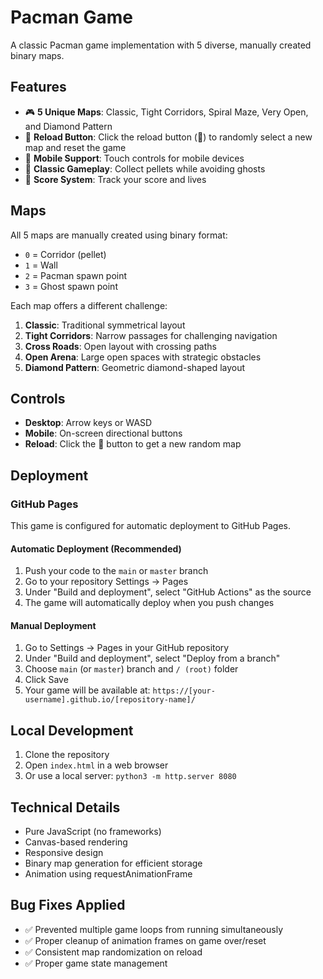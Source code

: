 # Pacman Game

A classic Pacman game implementation with 5 diverse, manually created binary maps.

## Features

- 🎮 **5 Unique Maps**: Classic, Tight Corridors, Spiral Maze, Very Open, and Diamond Pattern
- 🔄 **Reload Button**: Click the reload button (🔄) to randomly select a new map and reset the game
- 📱 **Mobile Support**: Touch controls for mobile devices
- 🎯 **Classic Gameplay**: Collect pellets while avoiding ghosts
- 💯 **Score System**: Track your score and lives

## Maps

All 5 maps are manually created using binary format:
- `0` = Corridor (pellet)
- `1` = Wall
- `2` = Pacman spawn point
- `3` = Ghost spawn point

Each map offers a different challenge:
1. **Classic**: Traditional symmetrical layout
2. **Tight Corridors**: Narrow passages for challenging navigation
3. **Cross Roads**: Open layout with crossing paths
4. **Open Arena**: Large open spaces with strategic obstacles
5. **Diamond Pattern**: Geometric diamond-shaped layout

## Controls

- **Desktop**: Arrow keys or WASD
- **Mobile**: On-screen directional buttons
- **Reload**: Click the 🔄 button to get a new random map

## Deployment

### GitHub Pages

This game is configured for automatic deployment to GitHub Pages.

#### Automatic Deployment (Recommended)

1. Push your code to the `main` or `master` branch
2. Go to your repository Settings → Pages
3. Under "Build and deployment", select "GitHub Actions" as the source
4. The game will automatically deploy when you push changes

#### Manual Deployment

1. Go to Settings → Pages in your GitHub repository
2. Under "Build and deployment", select "Deploy from a branch"
3. Choose `main` (or `master`) branch and `/ (root)` folder
4. Click Save
5. Your game will be available at: `https://[your-username].github.io/[repository-name]/`

## Local Development

1. Clone the repository
2. Open `index.html` in a web browser
3. Or use a local server: `python3 -m http.server 8080`

## Technical Details

- Pure JavaScript (no frameworks)
- Canvas-based rendering
- Responsive design
- Binary map generation for efficient storage
- Animation using requestAnimationFrame

## Bug Fixes Applied

- ✅ Prevented multiple game loops from running simultaneously
- ✅ Proper cleanup of animation frames on game over/reset
- ✅ Consistent map randomization on reload
- ✅ Proper game state management